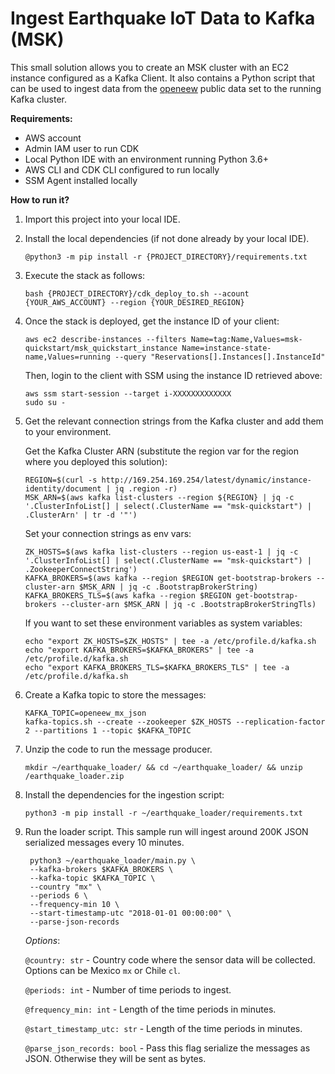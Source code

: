 # Ingest Earthquake IoT Data to Kafka (MSK)

This small solution allows you to create an MSK cluster with an EC2 instance configured as a Kafka Client.
It also contains a Python script that can be used to ingest data from the 
[openeew](https://registry.opendata.aws/grillo-openeew/) public data set to the running Kafka cluster.

**Requirements:**

- AWS account
- Admin IAM user to run CDK
- Local Python IDE with an environment running Python 3.6+
- AWS CLI and CDK CLI configured to run locally
- SSM Agent installed locally

**How to run it?**

1. Import this project into your local IDE.
2. Install the local dependencies (if not done already by your local IDE).

    ```
    @python3 -m pip install -r {PROJECT_DIRECTORY}/requirements.txt
    ```
   
3. Execute the stack as follows:
   
    ```
    bash {PROJECT_DIRECTORY}/cdk_deploy_to.sh --acount {YOUR_AWS_ACCOUNT} --region {YOUR_DESIRED_REGION}
    ```
   
4. Once the stack is deployed, get the instance ID of your client:
   
    ```
    aws ec2 describe-instances --filters Name=tag:Name,Values=msk-quickstart/msk_quickstart_instance Name=instance-state-name,Values=running --query "Reservations[].Instances[].InstanceId"
    ```
   
    Then, login to the client with SSM using the instance ID retrieved above:
    ```
    aws ssm start-session --target i-XXXXXXXXXXXXX
    sudo su -
    ```
5. Get the relevant connection strings from the Kafka cluster and add them to your environment.

    Get the Kafka Cluster ARN (substitute the region var for the region where you deployed this solution):
    ```
    REGION=$(curl -s http://169.254.169.254/latest/dynamic/instance-identity/document | jq .region -r)
    MSK_ARN=$(aws kafka list-clusters --region ${REGION} | jq -c '.ClusterInfoList[] | select(.ClusterName == "msk-quickstart") | .ClusterArn' | tr -d '"')
    ```
    Set your connection strings as env vars:
    ```
    ZK_HOSTS=$(aws kafka list-clusters --region us-east-1 | jq -c '.ClusterInfoList[] | select(.ClusterName == "msk-quickstart") | .ZookeeperConnectString')
    KAFKA_BROKERS=$(aws kafka --region $REGION get-bootstrap-brokers --cluster-arn $MSK_ARN | jq -c .BootstrapBrokerString)
    KAFKA_BROKERS_TLS=$(aws kafka --region $REGION get-bootstrap-brokers --cluster-arn $MSK_ARN | jq -c .BootstrapBrokerStringTls)
    ```
    If you want to set these environment variables as system variables:
    ```
    echo "export ZK_HOSTS=$ZK_HOSTS" | tee -a /etc/profile.d/kafka.sh
    echo "export KAFKA_BROKERS=$KAFKA_BROKERS" | tee -a /etc/profile.d/kafka.sh
    echo "export KAFKA_BROKERS_TLS=$KAFKA_BROKERS_TLS" | tee -a /etc/profile.d/kafka.sh
    ```
   
6. Create a Kafka topic to store the messages:

    ```
    KAFKA_TOPIC=openeew_mx_json
    kafka-topics.sh --create --zookeeper $ZK_HOSTS --replication-factor 2 --partitions 1 --topic $KAFKA_TOPIC
    ```

7. Unzip the code to run the message producer.
    
    ```
    mkdir ~/earthquake_loader/ && cd ~/earthquake_loader/ && unzip /earthquake_loader.zip
    ```

8. Install the dependencies for the ingestion script:

    ```
    python3 -m pip install -r ~/earthquake_loader/requirements.txt
    ```

9. Run the loader script. This sample run will ingest around 200K JSON serialized messages every 10 minutes.
    
   ```
    python3 ~/earthquake_loader/main.py \
    --kafka-brokers $KAFKA_BROKERS \
    --kafka-topic $KAFKA_TOPIC \
    --country "mx" \
    --periods 6 \
    --frequency-min 10 \
    --start-timestamp-utc "2018-01-01 00:00:00" \
    --parse-json-records
    ```

    *Options*:
    
    `@country: str` - Country code where the sensor data will be collected. 
    Options can be Mexico `mx` or Chile `cl`.
    
    `@periods: int` - Number of time periods to ingest.
    
    `@frequency_min: int` - Length of the time periods in minutes.
    
    `@start_timestamp_utc: str` - Length of the time periods in minutes.
    
    `@parse_json_records: bool` - Pass this flag serialize the messages as JSON. Otherwise they will be sent as bytes.
